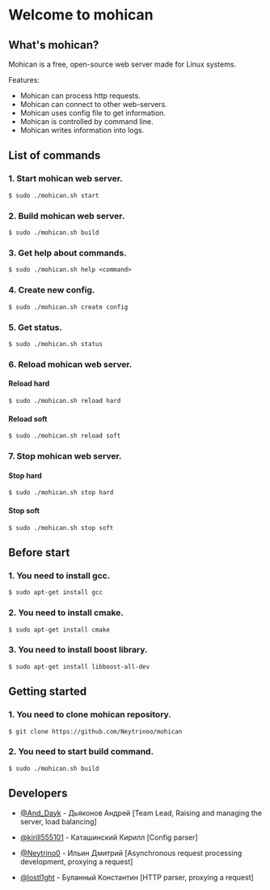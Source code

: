 # Welcome to mohican

## What's mohican?
Mohican is a free, open-source web server made for Linux systems.

Features:
* Mohican can process http requests.
* Mohican can connect to other web-servers.
* Mohican uses config file to get information.
* Mohican is controlled by command line.
* Mohican writes information into logs.

## List of commands
### 1. Start mohican web server.
```
$ sudo ./mohican.sh start
```

### 2. Build mohican web server.
```
$ sudo ./mohican.sh build
```

### 3. Get help about commands.
```
$ sudo ./mohican.sh help <command>
```

### 4. Create new config.
```
$ sudo ./mohican.sh create config
```

### 5. Get status.
```
$ sudo ./mohican.sh status
```

### 6. Reload mohican web server.

#### Reload hard
```
$ sudo ./mohican.sh reload hard
```

#### Reload soft
```
$ sudo ./mohican.sh reload soft
```

### 7. Stop mohican web server.

#### Stop hard
```
$ sudo ./mohican.sh stop hard
```

#### Stop soft
```
$ sudo ./mohican.sh stop soft
```

## Before start
### 1. You need to install gcc.
```
$ sudo apt-get install gcc
```

### 2. You need to install cmake.
```
$ sudo apt-get install cmake
```

### 3. You need to install boost library.
```
$ sudo apt-get install libboost-all-dev
```

## Getting started
### 1. You need to clone mohican repository.
```
$ git clone https://github.com/Neytrinoo/mohican
```

### 2. You need to start build command.
```
$ sudo ./mohican.sh build
```

## Developers
  
- [@And_Dayk](https://github.com/zdesbilaksenia) - Дьяконов Андрей [Team Lead, Raising and managing the server, load balancing]
  
- [@kirill555101](https://github.com/kirill555101) - Каташинский Кирилл [Config parser]
  
- [@Neytrino0](https://github.com/Neytrinoo) - Ильин Дмитрий [Asynchronous request processing development, proxying a request]
  
- [@lostl1ght](https://github.com/lostl1ght) - Буланный Константин [HTTP parser, proxying a request]
  <br>
<br>
